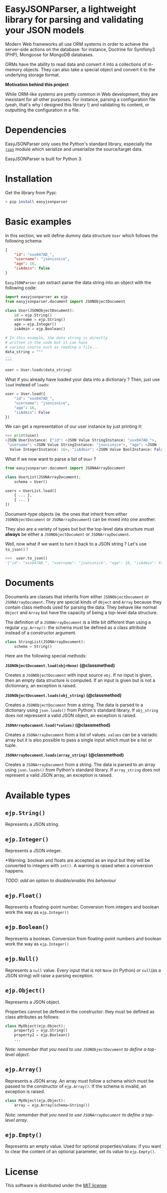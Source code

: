 EasyJSONParser, a lightweight library for parsing and validating your
JSON models
=================================================================================

Modern Web frameworks all use ORM systems in order to achieve the
server-side actions on the database: for instance, Doctrine for Symfony3
(PHP), Mongoose for MongoDB databases.

ORMs have the ability to read data and convert it into a collections of
in-memory objects. They can also take a special object and convert it
to the underlying storage format.

**Motivation behind this project**

While ORM-like systems are pretty common in Web development, they are
inexistant for all other purposes. For instance, parsing a configuration
file (yeah, that's why I designed this library !) and validating its
content, or outputting the configuration in a file.

# Dependencies

EasyJSONParser only uses the Python's standard library, especially the
[`json`](https://docs.python.org/fr/3/library/json.html) module which
serialize and unserialize the source/target data.

EasyJSONParser is built for Python 3.

# Installation

Get the library from Pypi:

```bash
> pip install easyjsonparser
```

# Basic examples

In this section, we will define dummy data structure `User` which follows the following schema:

```json
{
    "id": "xxx047AD_",
    "username": "jsonisnice",
    "age": 16,
    "isAdmin": false
}
```

`EasyJSONParser` can extract parse the data string into an object with the following code:

```python
import easyjsonparser as ejp
from easyjsonparser.document import JSONObjectDocument

class User(JSONObjectDocument):
    id = ejp.String()
    username = ejp.String()
    age = ejp.Integer()
    isAdmin = ejp.Boolean()

# In this example, the data string is directly
# written in the code but it can have
# various source such as reading a file...
data_string = """
...
"""

user = User.loads(data_string)
```

What if you already have loaded your data into a dictionary ? Then, just use `load` instead of `loads`:

```python
user = User.load({
    "id": "xxx047AD_",
    "username": "jsonisnice",
    "age": 16,
    "isAdmin": False
})
```

We can get a representation of our user instance by just printing it:
```python
>>> print(user)
<JSON UserInstance: {"id": <JSON Value StringInstance: "xxx047AD_">,
 "username": <JSON Value StringInstance: "jsonisnice">, "age": <JSON
  Value IntegerInstance: 16>, "isAdmin": <JSON Value BoolInstance: False>}>
```

What if we now want to parse a list of `User` ?

```python
from easyjsonparser.document import JSONAArrayDocument

class UserList(JSONArrayDocument);
    schema = User()

users = UserList.load([
    { ... },
    { ... }
])
```

Document-type objects (ie. the ones that inherit from either `JSONObjectDocument` or `JSONArrayDocument`) can be mixed into one another.

They also are a variety of types but but the top-level data structure must **always** be either a `JSONObjectDocument` or `JSONArrayDocument`.

Well, now what if we want to turn it back to a JSON string ? Let's use `to_json()` !

```python
>>>  user.to_json()
'{"id": "xxx047AD_", "username": "jsonisnice", "age": 16, "isAdmin": False}'
```
# Documents

Documents are classes that inherits from either `JSONObjectDocument` or `JSONArrayDocument`. They are special kinds of `Object` and `Array` because they contain class methods used for parsing the data. They behave like normal `Object` and `Array` but have the capacity of being a top-level data structure.

The definition of a `JSONArrayDocument` is a little bit different than using a regular `ejp.Array()`: the schema must be defined as a class attribute instead of a constructor argument.

```python
class StringList(JSONArrayDocument):
    schema = String()
```

Here are the following special methods:

**`JSONObjectDocument.load(obj=None)` (@classmethod)**

Creates a `JSONObjectDocument` with input source `obj`. If no input is given, then an empty data structure is computed. If an input is given but is not a dictionnary, an exception is raised.

**`JSONObjectDocument.loads(obj_string)` (@classmethod)**

Creates a `JSONObjectDocument` from a string. The data is parsed to a dictionary using `json.loads()` from Python's standard library. If  `obj_string` does not repressent a valid JSON object, an exception is raised.

**`JSONArrayDocument.load(*values)` (@classmethod)**

Creates a `JSONArrayDocument` from a list of values. `values` can be a variadic array but it is also possible to pass a single input which must be a list or tuple.

**`JSONArrayDocument.loads(array_string)` (@classmethod)**

Creates a `JSONArrayDocument` from a string. The data is parsed to an array using `json.loads()` from Python's standard library. If `array_string` does not represent a valid JSON array, an exception is raised.

# Available types

## `ejp.String()`

Represents a JSON string.

## `ejp.Integer()`

Represents a JSON integer.

*Warning: boolean and floats are accepted as an input but they will be converted to integers with `int()`. A warning is raised when a conversion happens.

*TODO: add an option to disable/enable this behaviour*

## `ejp.Float()`

Represents a floating-point number. Conversion from integers and boolean work the way as `ejp.Integer()`

## `ejp.Boolean()`

Represents a boolean. Conversion from floating-point numbers and boolean work the way as `ejp.Integer()`

## `ejp.Null()`

Represents a `null` value. Every input that is not `None` (in Python) or `null`(as a JSON string) will raise a parsing exception.

## `ejp.Object()`

Represents a JSON object.

Properties cannot be defined in the constructor: they must be defined as class attributes as follows:

```python
class MyObject(ejp.Object):
    property1 = ejp.String()
    property2 = ejp.Boolean()
    ...
```

*Note: remember that you need to use `JSONObjectDocument` to define a top-level object*.

## `ejp.Array()`

Represents a JSON array. An array must follow a schema which must be passed to the constructor of `ejp.Array()`. If the schema is invalid, an exception is raised.

```python
class MyObject(ejp.Object):
    array = ejp.Array(schema=String())
```

*Note: remember that you need to use `JSONArrayDocument` to define a top-level array*.

## `ejp.Empty()`

Represents an empty value. Used for optional properties/values: if you want to clear the content of an optional parameter, set its value to `ejp.Empty()`.

# License

This software is distributed under the [MIT license](LICENSE)